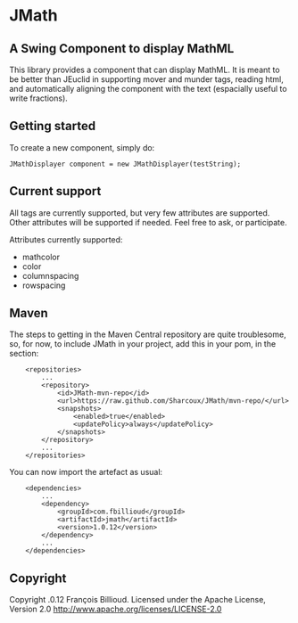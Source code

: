# JMath
## A Swing Component to display MathML

This library provides a component that can display MathML. It is meant to be better than JEuclid in supporting mover and munder tags, reading html, and automatically aligning the component with the text (espacially useful to write fractions).

## Getting started

To create a new component, simply do:

    JMathDisplayer component = new JMathDisplayer(testString);

## Current support

All tags are currently supported, but very few attributes are supported. Other attributes will be supported if needed. Feel free to ask, or participate.

Attributes currently supported:

- mathcolor
- color
- columnspacing
- rowspacing

## Maven

The steps to getting in the Maven Central repository are quite troublesome, so, for now, to include JMath in your project, add this in your pom, in the <repositories> section:

        <repositories>
            ...
            <repository>
                <id>JMath-mvn-repo</id>
                <url>https://raw.github.com/Sharcoux/JMath/mvn-repo/</url>
                <snapshots>
                    <enabled>true</enabled>
                    <updatePolicy>always</updatePolicy>
                </snapshots>
            </repository>
            ...
        </repositories>

You can now import the artefact as usual:

	    <dependencies>
	        ...
		    <dependency>
			    <groupId>com.fbillioud</groupId>
			    <artifactId>jmath</artifactId>
			    <version>1.0.12</version>
		    </dependency>
		    ...
        </dependencies>
        
## Copyright

Copyright .0.12 François Billioud.
Licensed under the Apache License, Version 2.0
http://www.apache.org/licenses/LICENSE-2.0
